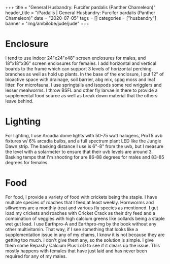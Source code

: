 +++
title = "General Husbandry: Furcifer pardalis (Panther Chameleon)"
header_title = "iPardalis | General Husbandry: Furcifer pardalis (Panther Chameleon)"
date = "2020-07-05"
tags = []
categories = ["husbandry"]
banner = "img/ambilobe/jude/jude"
+++

# Enclosure
I tend to use indoor 24"x24"x48" screen enclosures for males, and 18"x18"x36" screen enclosures for females. I add horizontal and vertical boards to the frame which can support 3 levels of horizontal perching branches as well as hold up plants. In the base of the enclosure, I put 12" of bioactive space with drainage, soil barrier, abg mix, spag moss and leaf litter. For microfauna, I use springtails and isopods some red wrigglers and lesser mealworms. I throw BSFL and other fly larvae in there to provide a supplemental food source as well as break down material that the others leave behind.

# Lighting
For lighting, I use Arcadia dome lights with 50-75 watt halogens, ProT5 uvb fixtures w/ 6% arcadia bulbs, and a full spectrum plant LED like the Jungle Dawn strip. The basking distance I use is 6"-8" from the uvb, but I measure the level with a solarmeter to ensure that their uvb levels are around 3. Basking temps that I'm shooting for are 86-88 degrees for males and 83-85 degrees for females.

# Food
For food, I provide a variety of food with crickets being the staple. I have multiple species of roaches that I feed at least weekly. Hornworms and silkworms are a monthly treat and various fly species as mentioned. I gut load my crickets and roaches with Cricket Crack as their dry feed and a combination of veggies with high calcium greens like collards being a staple wet gut load. I use Earthpro-A and Earthpro-mg by the book without any other multivitamin. That way, if I see something that looks like a supplementation issue in any of my chams, I know it is not because they are getting too much. I don't give them any, so the solution is simple. I give them some Repashy Calcium Plus LoD to see if it clears up the issue. This mostly happens with females that have just laid and has never been required for any of my males.